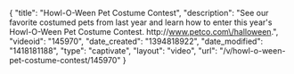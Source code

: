 {
    "title": "Howl-O-Ween Pet Costume Contest",
    "description": "See our favorite costumed pets from last year and learn how to enter this year's Howl-O-Ween Pet Costume Contest. http:\/\/www.petco.com\/halloween.",
    "videoid": "145970",
    "date_created": "1394818922",
    "date_modified": "1418181188",
    "type": "captivate",
    "layout": "video",
    "url": "\/v\/howl-o-ween-pet-costume-contest\/145970"
}